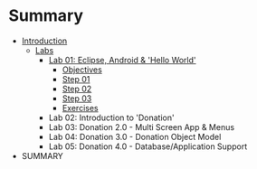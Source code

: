 # Summary

* [Introduction](README.md)
   * [Labs](labs.md)
       * [Lab 01: Eclipse, Android & 'Hello World'](lab_01.md)
           * [Objectives](session1/lab/md/objectives.md)
           * [Step 01](session1/lab/md/step01.md)
           * [Step 02](session1/lab/md/step02.md)
           * [Step 03](session1/lab/md/step03.md)
           * [Exercises](session1/lab/md/exercises.md)
       * Lab 02: Introduction to 'Donation'
       * Lab 03: Donation 2.0 - Multi Screen App & Menus
       * Lab 04: Donation 3.0 - Donation Object Model
       * Lab 05: Donation 4.0 - Database/Application Support
* SUMMARY

